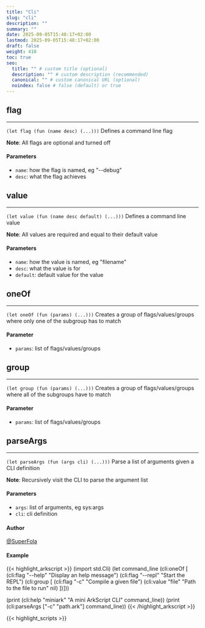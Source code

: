 ```yaml
---
title: "Cli"
slug: "cli"
description: ""
summary: ""
date: 2025-09-05T15:48:17+02:00
lastmod: 2025-09-05T15:48:17+02:00
draft: false
weight: 410
toc: true
seo:
  title: "" # custom title (optional)
  description: "" # custom description (recommended)
  canonical: "" # custom canonical URL (optional)
  noindex: false # false (default) or true
---
```


## flag

---
`(let flag (fun (name desc) (...)))`
Defines a command line flag

**Note**: All flags are optional and turned off
#### Parameters
- `name`: how the flag is named, eg "--debug"
- `desc`: what the flag achieves



## value

---
`(let value (fun (name desc default) (...)))`
Defines a command line value

**Note**: All values are required and equal to their default value
#### Parameters
- `name`: how the value is named, eg "filename"
- `desc`: what the value is for
- `default`: default value for the value



## oneOf

---
`(let oneOf (fun (params) (...)))`
Creates a group of flags/values/groups where only one of the subgroup has to match

#### Parameter
- `params`: list of flags/values/groups



## group

---
`(let group (fun (params) (...)))`
Creates a group of flags/values/groups where all of the subgroups have to match

#### Parameter
- `params`: list of flags/values/groups



## parseArgs

---
`(let parseArgs (fun (args cli) (...)))`
Parse a list of arguments given a CLI definition

**Note**: Recursively visit the CLI to parse the argument list
#### Parameters
- `args`: list of arguments, eg sys:args
- `cli`: cli definition

#### Author
[@SuperFola](https://github.com/SuperFola)

#### Example
{{< highlight_arkscript >}}
(import std.Cli)
(let command_line
  (cli:oneOf [
    (cli:flag "--help" "Display an help message")
    (cli:flag "--repl" "Start the REPL")
    (cli:group [
      (cli:flag "-c" "Compile a given file")
      (cli:value "file" "Path to the file to run" nil) ])]))

(print (cli:help "miniark" "A mini ArkScript CLI" command_line))
(print (cli:parseArgs ["-c" "path.ark"] command_line))
{{< /highlight_arkscript >}}



{{< highlight_scripts >}}
